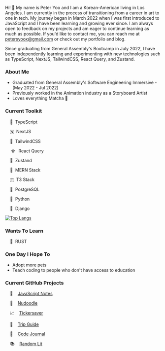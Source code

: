 Hi! 👋 My name is Peter Yoo and I am a Korean-American living in Los Angeles. I am currently in the process of transitioning from a career in art to one in tech. My journey began in March 2022 when I was first introduced to JavaScript and I have been learning and growing ever since. I am always open to feedback on my projects and am eager to continue learning as much as possible. If you'd like to contact me, you can reach me at petersyoox@gmail.com or check out my portfolio and blog.

Since graduating from General Assembly's Bootcamp in July 2022, I have been independently learning and experimenting with new technologies such as TypeScript, NextJS, TailwindCSS, React Query, and Zustand.

### About Me
- Graduated from General Assembly's Software Engineering Immersive - (May 2022 - Jul 2022)
- Previously worked in the Animation industry as a Storyboard Artist
- Loves everything Matcha 🍵

### Current Toolkit
&nbsp;&nbsp;&nbsp; 🥂 &nbsp;TypeScript &nbsp;&nbsp;&nbsp;

&nbsp;&nbsp;&nbsp; 🇳 &nbsp;NextJS &nbsp;&nbsp;&nbsp;

&nbsp;&nbsp;&nbsp; 💨 &nbsp;TailwindCSS &nbsp;&nbsp;&nbsp;

&nbsp;&nbsp;&nbsp;&nbsp; ✿ &nbsp;&nbsp;React Query &nbsp;&nbsp;&nbsp;

&nbsp;&nbsp;&nbsp; 🐻 &nbsp;Zustand &nbsp;&nbsp;&nbsp;

&nbsp;&nbsp;&nbsp; 🍃 &nbsp;MERN Stack &nbsp;&nbsp;&nbsp;

&nbsp;&nbsp;&nbsp; 🇹 &nbsp;T3 Stack &nbsp;&nbsp;&nbsp;

&nbsp;&nbsp;&nbsp; 🐘 &nbsp;PostgreSQL &nbsp;&nbsp;&nbsp;

&nbsp;&nbsp;&nbsp; 🐍 &nbsp;Python &nbsp;&nbsp;&nbsp;

&nbsp;&nbsp;&nbsp; 🐸 &nbsp;Django &nbsp;&nbsp;&nbsp;


[![Top Langs](https://github-readme-stats.vercel.app/api/top-langs/?username=petersyoo&langs_count=7&layout=compact)](https://github.com/anuraghazra/github-readme-stats)

### Wants To Learn
&nbsp;&nbsp;&nbsp; 🦀 &nbsp;RUST

### One Day I Hope To
- Adopt more pets
- Teach coding to people who don't have access to education

### Current GitHub Projects
&nbsp;&nbsp;&nbsp; 📙 &nbsp;&nbsp;&nbsp;[JavaScript Notes](https://github.com/PeterSYoo/javascript-notes-nextjs-tailwind)

&nbsp;&nbsp;&nbsp; 🎨 &nbsp;&nbsp;&nbsp;[Nudoodle](https://github.com/PeterSYoo/doodlezilla-nextjs-tailwind)

&nbsp;&nbsp;&nbsp; 📈 &nbsp;&nbsp;&nbsp;[Tickersaver](https://github.com/PeterSYoo/stocksaver-nextjs-tailwind)

&nbsp;&nbsp;&nbsp; 🏨 &nbsp;&nbsp;&nbsp;[Trip Guide](https://github.com/PeterSYoo/Hotel-Booking-App-with-Nextjs-Typescript-and-TailwindCss)

&nbsp;&nbsp;&nbsp; 📝 &nbsp;&nbsp;&nbsp;[Code Journal](https://github.com/PeterSYoo/code-journal)

&nbsp;&nbsp;&nbsp; 📚 &nbsp;&nbsp;&nbsp;[Random Lit](https://github.com/PeterSYoo/randomBookGenreGenerator) 
